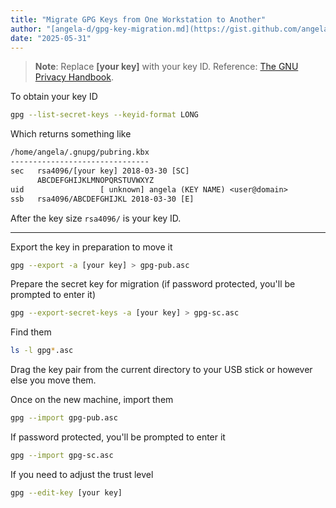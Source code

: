 ```yaml
---
title: "Migrate GPG Keys from One Workstation to Another"
author: "[angela-d/gpg-key-migration.md](https://gist.github.com/angela-d/8b27670bac26e4bf7c431715fef5cc51)"
date: "2025-05-31"
---
```


> **Note**:
> Replace **[your key]** with your key ID.
> Reference: [The GNU Privacy Handbook](https://www.gnupg.org/gph/en/manual/book1.html).

To obtain your key ID
```bash
gpg --list-secret-keys --keyid-format LONG
```

Which returns something like
```txt
/home/angela/.gnupg/pubring.kbx
-------------------------------
sec   rsa4096/[your key] 2018-03-30 [SC]
      ABCDEFGHIJKLMNOPQRSTUVWXYZ
uid                 [ unknown] angela (KEY NAME) <user@domain>
ssb   rsa4096/ABCDEFGHIJKL 2018-03-30 [E]

```

After the key size `rsa4096/` is your key ID.

-----

Export the key in preparation to move it
```bash
gpg --export -a [your key] > gpg-pub.asc
```

Prepare the secret key for migration (if password protected, you'll be prompted to enter it)
```bash
gpg --export-secret-keys -a [your key] > gpg-sc.asc
```

Find them
```bash
ls -l gpg*.asc
```

Drag the key pair from the current directory to your USB stick or however else you move them.

Once on the new machine, import them
```bash
gpg --import gpg-pub.asc
```

If password protected, you'll be prompted to enter it
```bash
gpg --import gpg-sc.asc
```

If you need to adjust the trust level
```bash
gpg --edit-key [your key]
```
